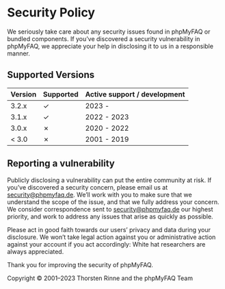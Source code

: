 # Security Policy

We seriously take care about any security issues found in phpMyFAQ or bundled components. If you’ve discovered a
security vulnerability in phpMyFAQ, we appreciate your help in disclosing it to us in a responsible manner.

## Supported Versions

| Version | Supported | Active support / development |
| ------- | --------- | ---------------------------- |
| 3.2.x   | ✓         | 2023 -                       |
| 3.1.x   | ✓         | 2022 - 2023                  |
| 3.0.x   | ✗         | 2020 - 2022                  |
| < 3.0   | ✗         | 2001 - 2019                  |

## Reporting a vulnerability

Publicly disclosing a vulnerability can put the entire community at risk. If you’ve discovered a security concern,
please email us at security@phpmyfaq.de. We’ll work with you to make sure that we understand the scope of the issue,
and that we fully address your concern. We consider correspondence sent to security@phpmyfaq.de our highest priority,
and work to address any issues that arise as quickly as possible.

Please act in good faith towards our users’ privacy and data during your disclosure. We won’t take legal action against
you or administrative action against your account if you act accordingly: White hat researchers are always appreciated.

Thank you for improving the security of phpMyFAQ.

Copyright © 2001–2023 Thorsten Rinne and the phpMyFAQ Team

